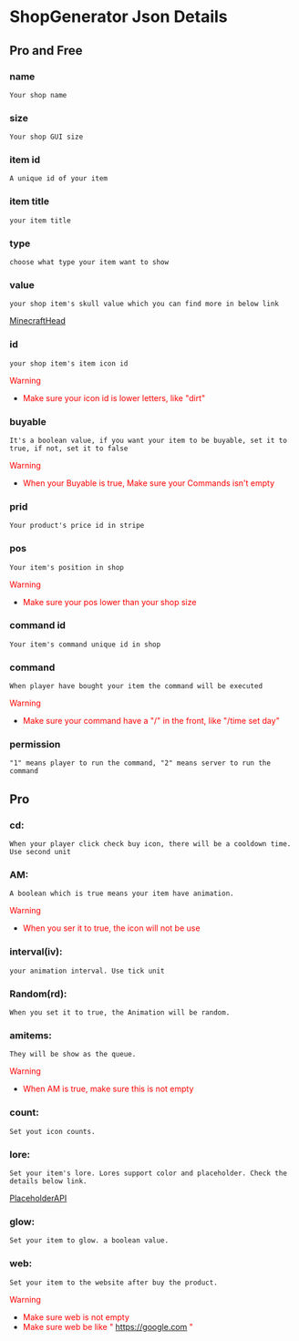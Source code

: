 # ShopGenerator Json Details

## Pro and Free

### name
    Your shop name

### size
    Your shop GUI size

### item id
    A unique id of your item

### item title
    your item title

### type
    choose what type your item want to show

### value
    your shop item's skull value which you can find more in below link
[MinecraftHead](https://minecraft-heads.com/)

### id
    your shop item's item icon id
<span style="color:red;">Warning</span>  
* <span style="color:red;">Make sure your icon id is lower letters, like "dirt"</span>


### buyable
    It's a boolean value, if you want your item to be buyable, set it to true, if not, set it to false
<span style="color:red;">Warning</span>  
* <span style="color:red;">When your Buyable is true, Make sure your Commands isn't empty</span>

### prid
    Your product's price id in stripe

### pos
    Your item's position in shop     
<span style="color:red;">Warning</span>  
* <span style="color:red;">Make sure your pos lower than your shop size</span>

### command id
    Your item's command unique id in shop

### command
    When player have bought your item the command will be executed
<span style="color:red;">Warning</span>  
* <span style="color:red;">Make sure your command have a "/" in the front, like "/time set day" </span>

### permission
    "1" means player to run the command, "2" means server to run the command

## Pro

### cd:
    When your player click check buy icon, there will be a cooldown time. Use second unit 

### AM:
    A boolean which is true means your item have animation.
<span style="color:red;">Warning</span>  
* <span style="color:red;">When you ser it to true, the icon will not be use </span>

### interval(iv):
    your animation interval. Use tick unit

### Random(rd):
    When you set it to true, the Animation will be random.

### amitems:
    They will be show as the queue.
<span style="color:red;">Warning</span>  
* <span style="color:red;">When AM is true, make sure this is not empty</span>

### count:
    Set yout icon counts.

### lore:
    Set your item's lore. Lores support color and placeholder. Check the details below link.
[PlaceholderAPI](https://placeholders.pb4.eu/)

### glow:
    Set your item to glow. a boolean value.

### web:
    Set your item to the website after buy the product.
<span style="color:red;">Warning</span>  
* <span style="color:red;">Make sure web is not empty</span>  
* <span style="color:red;">Make sure web be like " https://google.com " </span>

